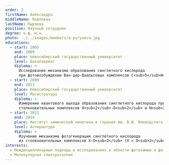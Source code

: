 ```yaml
---
order: 2
firstName: Александра
middleName: Павловна
lastName: Пыряева
position: Научный сотрудник
degree: к.ф.-м.н.
photo: ../../images/members/a-pyryaeva.jpg
educations:
  - start: 2005
    end: 2009
    place: Новосибирский государственный университет
    level: Бакалавриат
    diploma: >
      Исследование механизма образования синглетного кислорода
      при фотовозбуждении Ван-дер-Ваальсовых комплексов C<sub>5</sub>H<sub>8</sub>-O<sub>2</sub> и O<sub>2</sub>-O<sub>2</sub>
  - start: 2009
    end: 2011
    place: Новосибирский государственный университет
    level: Магистратура
    diploma: >
      Измерение квантового выхода образования синглетного кислорода при фотовозбуждении 
      столкновительных комплексов O<sub>2</sub>-O<sub>2</sub> и N<sub>2</sub>-O<sub>2</sub>
  - start: 2011
    end: 2014
    place: Институт химической кинетики и горения им. В.В. Воеводского Сибирского отделения Российской академии наук
    level: Аспирантура
    diploma: >
      Изучение механизма фотогенерации синглетного кислорода 
      из столкновительных комплексов X-O<sub>2</sub> (X = O<sub>2</sub>, N<sub>2</sub>, C<sub>5</sub>H<sub>8</sub>)
interests:
  - Междисциплинарные подходы в исследованиях в области фотохимии и фотобиологии
  - Молекулярная спектроскопия
---
```


